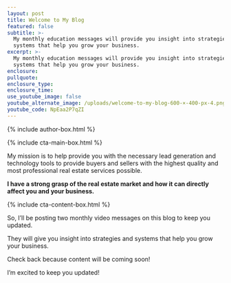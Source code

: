 ```yaml
---
layout: post
title: Welcome to My Blog
featured: false
subtitle: >-
  My monthly education messages will provide you insight into strategies and
  systems that help you grow your business.
excerpt: >-
  My monthly education messages will provide you insight into strategies and
  systems that help you grow your business.
enclosure:
pullquote:
enclosure_type:
enclosure_time:
use_youtube_image: false
youtube_alternate_image: /uploads/welcome-to-my-blog-600-×-400-px-4.png
youtube_code: NpEaa2P7qZI
---
```

{% include author-box.html %}

{% include cta-main-box.html %}

My mission is to help provide you with the necessary lead generation and technology tools to provide buyers and sellers with the highest quality and most professional real estate services possible.

**I have a strong grasp of the real estate market and how it can directly affect you and your business.**

{% include cta-content-box.html %}

So, I’ll be posting two monthly video messages on this blog to keep you updated.&nbsp;

They will give you insight into strategies and systems that help you grow your business.

Check back because content will be coming soon!

I’m excited to keep you updated!
